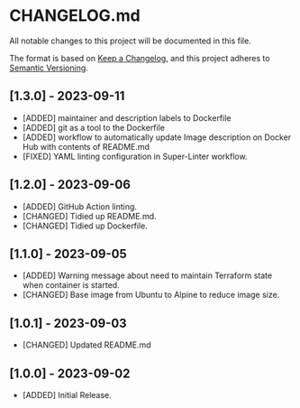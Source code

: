 # CHANGELOG.md

All notable changes to this project will be documented in this file.

The format is based on [Keep a Changelog](https://keepachangelog.com/en/1.0.0/),
and this project adheres to [Semantic Versioning](https://semver.org/spec/v2.0.0.html).

## [1.3.0] - 2023-09-11

- [ADDED] maintainer and description labels to Dockerfile
- [ADDED] git as a tool to the Dockerfile
- [ADDED] workflow to automatically update Image description on Docker Hub with contents of README.md
- [FIXED] YAML linting configuration in Super-Linter workflow.

## [1.2.0] - 2023-09-06

- [ADDED] GitHub Action linting.
- [CHANGED] Tidied up README.md.
- [CHANGED] Tidied up Dockerfile.

## [1.1.0] - 2023-09-05

- [ADDED] Warning message about need to maintain Terraform state when container is started.
- [CHANGED] Base image from Ubuntu to Alpine to reduce image size.

## [1.0.1] - 2023-09-03

- [CHANGED] Updated README.md

## [1.0.0] - 2023-09-02

- [ADDED] Initial Release.
